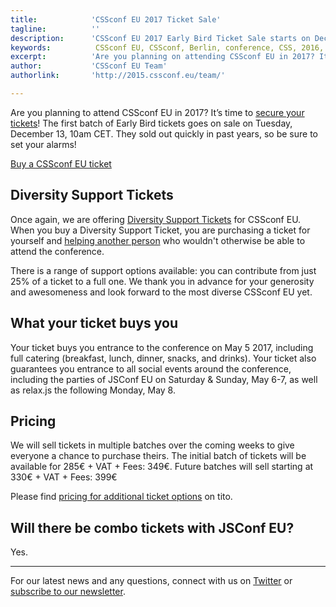 ```yaml
---
title:            'CSSconf EU 2017 Ticket Sale'
tagline:          ''
description:      'CSSconf EU 2017 Early Bird Ticket Sale starts on December 13 2016'
keywords:          CSSconf EU, CSSconf, Berlin, conference, CSS, 2016, 2017
excerpt:          'Are you planning on attending CSSconf EU in 2017? It’s time to secure your tickets! The first batch of Early Bird tickets goes on sale on Tuesday, December 13, 10am. They sold out quickly in past years, so be sure to set your alarms!'
author:           'CSSconf EU Team'
authorlink:       'http://2015.cssconf.eu/team/'

---
```


Are you planning to attend CSSconf EU in 2017? It’s time to [secure your tickets](https://tito.io/cssconfeu/cssconfeu-2017)! The first batch of Early Bird tickets goes on sale on Tuesday, December 13, 10am CET. They sold out quickly in past years, so be sure to set your alarms!

<a href="https://tito.io/cssconfeu/cssconfeu-2017" class="btn--special">
  <span class="btn__span" data-hover="Buy CSSconf EU Ticket">Buy a CSSconf EU ticket</span>
</a>

## Diversity Support Tickets

Once again, we are offering [Diversity Support Tickets](http://2017.cssconf.eu/diversity-support-tickets/) for CSSconf EU. When you buy a Diversity Support Ticket, you are purchasing a ticket for yourself and [helping another person](http://blog.cssconf.eu/2015/07/07/interview-jenny-kathambi-cssconfeu-scholarships/) who wouldn't otherwise be able to attend the conference.

There is a range of support options available: you can contribute from just 25% of a ticket to a full one. We thank you in advance for your generosity and awesomeness and look forward to the most diverse CSSconf EU yet.

## What your ticket buys you

Your ticket buys you entrance to the conference on May 5 2017, including full catering (breakfast, lunch, dinner, snacks, and drinks).
Your ticket also guarantees you entrance to all social events around the conference, including the parties of JSConf EU on Saturday & Sunday, May 6-7, as well as relax.js the following Monday, May 8.

## Pricing

We will sell tickets in multiple batches over the coming weeks to give everyone a chance to purchase theirs. The initial batch of tickets will be available for 285€ + VAT + Fees: 349€. Future batches will sell starting at 330€ + VAT + Fees: 399€

Please find [pricing for additional ticket options](https://ti.to/cssconfeu/cssconfeu-2017) on tito.


## Will there be combo tickets with JSConf EU?

Yes.


***

For our latest news and any questions, connect with us on [Twitter](https://twitter.com/cssconfeu) or [subscribe to our newsletter](https://confirmsubscription.com/h/d/879A481DB04CB70D).  
